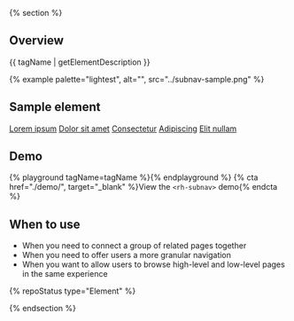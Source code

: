 {% section %}
  ## Overview

  {{ tagName | getElementDescription }}

  {% example palette="lightest",
             alt="",
             src="../subnav-sample.png" %}

  ## Sample element

  <rh-subnav>
    <a href="#" active>Lorem ipsum</a>
    <a href="#">Dolor sit amet</a>
    <a href="#">Consectetur</a>
    <a href="#">Adipiscing</a>
    <a href="#">Elit nullam</a>
  </rh-subnav>

  ## Demo

  {% playground tagName=tagName %}{% endplayground %}
  {% cta href="./demo/", target="_blank" %}View the `<rh-subnav>` demo{% endcta %}

  ## When to use
  
  - When you need to connect a group of related pages together
  - When you need to offer users a more granular navigation
  - When you want to allow users to browse high-level and low-level pages in the 
    same experience

  {% repoStatus type="Element" %}

{% endsection %}
